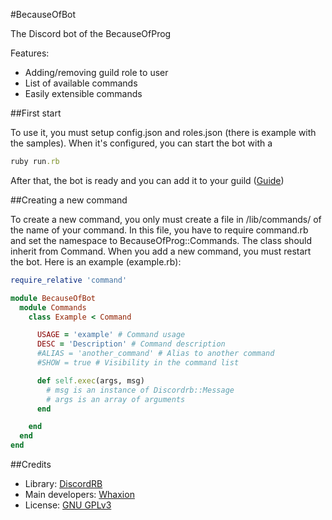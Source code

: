 #BecauseOfBot

The Discord bot of the BecauseOfProg

Features:
  - Adding/removing guild role to user
  - List of available commands
  - Easily extensible commands
  
##First start

To use it, you must setup config.json and roles.json (there is example with the samples).
When it's configured, you can start the bot with a
```ruby
ruby run.rb
```
After that, the bot is ready and you can add it to your guild ([Guide](https://discordapp.com/developers/docs/topics/oauth2#bot-authorization-flow))

##Creating a new command

To create a new command, you only must create a file in /lib/commands/ of the name of your command.
In this file, you have to require command.rb and set the namespace to BecauseOfProg::Commands.
The class should inherit from Command.
When you add a new command, you must restart the bot.
Here is an example (example.rb):
```ruby
require_relative 'command'

module BecauseOfBot
  module Commands
    class Example < Command

      USAGE = 'example' # Command usage
      DESC = 'Description' # Command description
      #ALIAS = 'another_command' # Alias to another command
      #SHOW = true # Visibility in the command list

      def self.exec(args, msg)
        # msg is an instance of Discordrb::Message
        # args is an array of arguments
      end

    end
  end
end
```

##Credits
 - Library: [DiscordRB](https://github.com/meew0/discordrb)
 - Main developers: [Whaxion](https://github.com/whaxion)
 - License: [GNU GPLv3](https://choosealicense.com/licenses/gpl-3.0/)